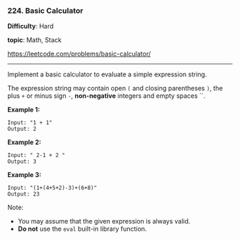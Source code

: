 ### 224. Basic Calculator

**Difficulty**: Hard

**topic**: Math, Stack

<https://leetcode.com/problems/basic-calculator/>

***

Implement a basic calculator to evaluate a simple expression string.

The expression string may contain open `(` and closing parentheses `)`, the plus `+` or minus sign `-`, **non-negative** integers and empty spaces ``.

**Example 1:**

```
Input: "1 + 1"
Output: 2
```

**Example 2:**

```
Input: " 2-1 + 2 "
Output: 3
```

**Example 3:**

```
Input: "(1+(4+5+2)-3)+(6+8)"
Output: 23
```

Note:



- You may assume that the given expression is always valid.
- **Do not** use the `eval` built-in library function.